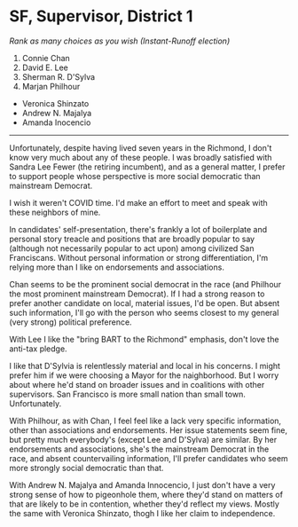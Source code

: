 # SF, Supervisor, District 1

_Rank as many choices as you wish (Instant-Runoff election)_

1. Connie Chan
2. David E. Lee
3. Sherman R. D'Sylva
4. Marjan Philhour
- Veronica Shinzato
- Andrew N. Majalya
- Amanda Inocencio



---

Unfortunately, despite having lived seven years in the Richmond, I don't know very
much about any of these people. I was broadly satisfied with Sandra Lee Fewer (the
retiring incumbent), and as a general matter, I prefer to support people whose
perspective is more social democratic than mainstream Democrat.

I wish it weren't COVID time. I'd make an effort to meet and speak with these
neighbors of mine.

In candidates' self-presentation, there's frankly a lot of boilerplate and personal
story treacle and positions that are broadly popular to say (although not necessarily
popular to act upon) among civilized San Franciscans. Without personal information
or strong differentiation, I'm relying more than I like on endorsements and associations.

Chan seems to be the prominent social democrat in the race (and Philhour the most
prominent mainstream Democrat). If I had a strong reason to prefer another candidate
on local, material issues, I'd be open. But absent such information, I'll go
with the person who seems closest to my general (very strong) political preference.

With Lee I like the "bring BART to the Richmond" emphasis, don't love the anti-tax pledge.

I like that D'Sylvia is relentlessly material and local in his concerns. I might
prefer him if we were choosing a Mayor for the naighborhood. But I worry about
where he'd stand on broader issues and in coalitions with other supervisors. San
Francisco is more small nation than small town. Unfortunately.

With Philhour, as with Chan, I feel feel like a lack very specific information, other
than associations and endorsements. Her issue statements seem fine, but pretty much
everybody's (except Lee and D'Sylva) are similar. By her endorsements and associations,
she's the mainstream Democrat in the race, and absent countervailing information, I'll
prefer candidates who seem more strongly social democratic than that.

With Andrew N. Majalya and Amanda Innocencio, I just don't have a very strong sense of
how to pigeonhole them, where they'd stand on matters of that are likely to be in contention,
whether they'd reflect my views. Mostly the same with Veronica Shinzato, thogh I like
her claim to independence.





